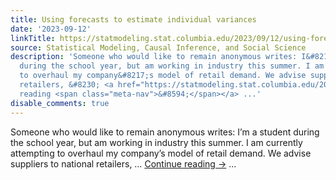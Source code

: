 ```yaml
---
title: Using forecasts to estimate individual variances
date: '2023-09-12'
linkTitle: https://statmodeling.stat.columbia.edu/2023/09/12/using-forecasts-to-estimate-individual-variances/
source: Statistical Modeling, Causal Inference, and Social Science
description: 'Someone who would like to remain anonymous writes: I&#8217;m a student
  during the school year, but am working in industry this summer. I am currently attempting
  to overhaul my company&#8217;s model of retail demand. We advise suppliers to national
  retailers, &#8230; <a href="https://statmodeling.stat.columbia.edu/2023/09/12/using-forecasts-to-estimate-individual-variances/">Continue
  reading <span class="meta-nav">&#8594;</span></a> ...'
disable_comments: true
---
```

Someone who would like to remain anonymous writes: I&#8217;m a student during the school year, but am working in industry this summer. I am currently attempting to overhaul my company&#8217;s model of retail demand. We advise suppliers to national retailers, &#8230; <a href="https://statmodeling.stat.columbia.edu/2023/09/12/using-forecasts-to-estimate-individual-variances/">Continue reading <span class="meta-nav">&#8594;</span></a> ...